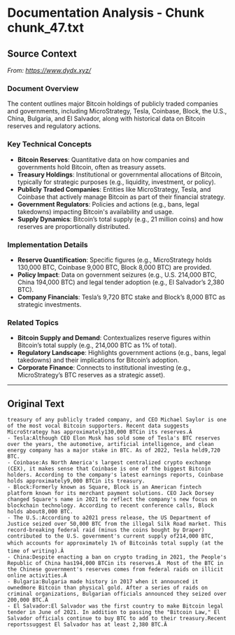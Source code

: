 # Documentation Analysis - Chunk chunk_47.txt

## Source Context
*From: https://www.dydx.xyz/*

### Document Overview  
The content outlines major Bitcoin holdings of publicly traded companies and governments, including MicroStrategy, Tesla, Coinbase, Block, the U.S., China, Bulgaria, and El Salvador, along with historical data on Bitcoin reserves and regulatory actions.  

### Key Technical Concepts  
- **Bitcoin Reserves**: Quantitative data on how companies and governments hold Bitcoin, often as treasury assets.  
- **Treasury Holdings**: Institutional or governmental allocations of Bitcoin, typically for strategic purposes (e.g., liquidity, investment, or policy).  
- **Publicly Traded Companies**: Entities like MicroStrategy, Tesla, and Coinbase that actively manage Bitcoin as part of their financial strategy.  
- **Government Regulators**: Policies and actions (e.g., bans, legal takedowns) impacting Bitcoin's availability and usage.  
- **Supply Dynamics**: Bitcoin’s total supply (e.g., 21 million coins) and how reserves are proportionally distributed.  

### Implementation Details  
- **Reserve Quantification**: Specific figures (e.g., MicroStrategy holds 130,000 BTC, Coinbase 9,000 BTC, Block 8,000 BTC) are provided.  
- **Policy Impact**: Data on government seizures (e.g., U.S. 214,000 BTC, China 194,000 BTC) and legal tender adoption (e.g., El Salvador’s 2,380 BTC).  
- **Company Financials**: Tesla’s 9,720 BTC stake and Block’s 8,000 BTC as strategic investments.  

### Related Topics  
- **Bitcoin Supply and Demand**: Contextualizes reserve figures within Bitcoin’s total supply (e.g., 214,000 BTC as 1% of total).  
- **Regulatory Landscape**: Highlights government actions (e.g., bans, legal takedowns) and their implications for Bitcoin’s adoption.  
- **Corporate Finance**: Connects to institutional investing (e.g., MicroStrategy’s BTC reserves as a strategic asset).

---

## Original Text
```
treasury of any publicly traded company, and CEO Michael Saylor is one of the most vocal Bitcoin supporters. Recent data suggests MicroStrategy has approximately130,000 BTCin its reserves.Â
- Tesla:Although CEO Elon Musk has sold some of Tesla's BTC reserves over the years, the automotive, artificial intelligence, and clean energy company has a major stake in BTC. As of 2022, Tesla held9,720 BTC.
- Coinbase:As North America's largest centralized crypto exchange (CEX), it makes sense that Coinbase is one of the biggest Bitcoin holders. According to the company's latest earnings reports, Coinbase holds approximately9,000 BTCin its treasury.
- Block:Formerly known as Square, Block is an American fintech platform known for its merchant payment solutions. CEO Jack Dorsey changed Square's name in 2021 to reflect the company's new focus on blockchain technology. According to recent conference calls, Block holds about8,000 BTC.
- The U.S.:According to a2021 press release, the US Department of Justice seized over 50,000 BTC from the illegal Silk Road market. This record-breaking federal raid (minus the coins bought by Draper) contributed to the U.S. government's current supply of214,000 BTC, which accounts for approximately 1% of Bitcoinâs total supply (at the time of writing).Â
- China:Despite enacting a ban on crypto trading in 2021, the People's Republic of China has194,000 BTCin its reserves.Â  Most of the BTC in the Chinese government's reserves comes from federal raids on illicit online activities.Â
- Bulgaria:Bulgaria made history in 2017 when it announced it ownedmore Bitcoin than physical gold. After a series of raids on criminal organizations, Bulgarian officials announced they seized over 200,000 BTC.Â
- El Salvador:El Salvador was the first country to make Bitcoin legal tender in June of 2021. In addition to passing the "Bitcoin Law," El Salvador officials continue to buy BTC to add to their treasury.Recent reportssuggest El Salvador has at least 2,380 BTC.Â

```
